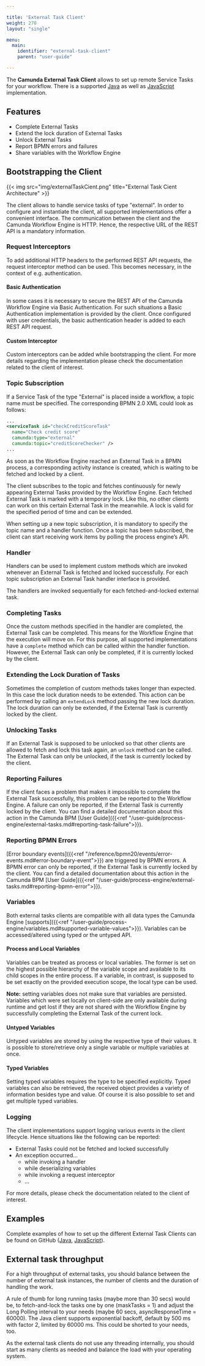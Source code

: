 ```yaml
---

title: 'External Task Client'
weight: 270
layout: "single"

menu:
  main:
    identifier: "external-task-client"
    parent: "user-guide"

---
```


The **Camunda External Task Client** allows to set up remote Service Tasks for your workflow. There is a supported [Java](https://github.com/camunda/camunda-external-task-client-java)
as well as [JavaScript](https://github.com/camunda/camunda-external-task-client-js) implementation.

## Features
* Complete External Tasks
* Extend the lock duration of External Tasks
* Unlock External Tasks
* Report BPMN errors and failures
* Share variables with the Workflow Engine

## Bootstrapping the Client


{{< img src="img/externalTaskCient.png" title="External Task Cient Architecture" >}}


The client allows to handle service tasks of type "external". In order to configure and instantiate the client, all supported implementations offer a convenient interface.
The communication between the client and the Camunda Workflow Engine is HTTP. Hence, the respective URL of the REST API is a mandatory information.

### Request Interceptors
To add additional HTTP headers to the performed REST API requests, the request interceptor method can be used. This becomes necessary,
in the context of e.g. authentication.

#### Basic Authentication
In some cases it is necessary to secure the REST API of the Camunda Workflow Engine via Basic Authentication. For such
situations a Basic Authentication implementation is provided by the client. Once configured with user credentials, the basic authentication header is added to each REST API request.

#### Custom Interceptor
Custom interceptors can be added while bootstrapping the client. For more details regarding the implementation please check the documentation related to the client of interest.


### Topic Subscription

If a Service Task of the type "External" is placed inside a workflow, a topic name must be specified. The corresponding
BPMN 2.0 XML could look as follows:

```xml
...
<serviceTask id="checkCreditScoreTask"
  name="Check credit score"
  camunda:type="external"
  camunda:topic="creditScoreChecker" />
...
```

As soon as the Workflow Engine reached an External Task in a BPMN process, a corresponding activity instance is created, which is waiting to be fetched and locked by a client.

The client subscribes to the topic and fetches continuously for newly appearing External Tasks provided by the
Workflow Engine. Each fetched External Task is marked with a temporary lock. Like this, no other clients can work on this
certain External Task in the meanwhile. A lock is valid for the specified period of time and can be extended.

When setting up a new topic subscription, it is mandatory to specify the topic name and a handler function.
Once a topic has been subscribed, the client can start receiving work items by polling the process engine’s API.

### Handler
Handlers can be used to implement custom methods which are invoked whenever an External Task is fetched and locked successfully.
For each topic subscription an External Task handler interface is provided.

The handlers are invoked sequentially for each fetched-and-locked external task.

### Completing Tasks
Once the custom methods specified in the handler are completed, the External Task can be completed. This means for the Workflow Engine that the execution will
move on. For this purpose, all supported implementations have a `complete` method which can be called within the handler function. However, the
External Task can only be completed, if it is currently locked by the client.

### Extending the Lock Duration of Tasks
Sometimes the completion of custom methods takes longer than expected. In this case the lock duration needs to be extended.
This action can be performed by calling an `extendLock` method passing the new lock duration.
The lock duration can only be extended, if the External Task is currently locked by the client.

### Unlocking Tasks
If an External Task is supposed to be unlocked so that other clients are allowed to fetch and lock this task again,
an `unlock` method can be called. The External Task can only be unlocked, if the task is currently locked by the client.

### Reporting Failures
If the client faces a problem that makes it impossible to complete the External Task successfully, this problem can be reported to
the Workflow Engine. A failure can only be reported, if the External Task is currently locked by the client.
You can find a detailed documentation about this action in the Camunda BPM [User Guide]({{<ref "/user-guide/process-engine/external-tasks.md#reporting-task-failure">}}).

### Reporting BPMN Errors
[Error boundary events]({{<ref "/reference/bpmn20/events/error-events.md#error-boundary-event">}})
are triggered by BPMN errors. A BPMN error can only be reported, if the External Task is currently locked by the client.
You can find a detailed documentation about this action in the Camunda BPM [User Guide]({{<ref "/user-guide/process-engine/external-tasks.md#reporting-bpmn-error">}}).

### Variables
Both external tasks clients are compatible with all data types the Camunda Engine [supports]({{<ref "/user-guide/process-engine/variables.md#supported-variable-values">}}).
Variables can be accessed/altered using typed or the untyped API.


#### Process and Local Variables
Variables can be treated as process or local variables.
The former is set on the highest possible hierarchy of the variable scope and available to its child scopes in the entire process.
If a variable, in contrast, is supposed to be set exactly on the provided execution scope, the local type can be used.

**Note:** setting variables does not make sure that variables are persisted. Variables which were set locally on client-side
are only available during runtime and get lost if they are not shared with the Workflow Engine by successfully completing
the External Task of the current lock.


#### Untyped Variables
Untyped variables are stored by using the respective type of their values. It is possible to store/retrieve only a single variable or multiple variables at once.


#### Typed Variables
Setting typed variables requires the type to be specified explicitly. Typed variables can also be retrieved, the received object provides a variety of information besides type and
value. Of course it is also possible to set and get multiple typed variables.

### Logging

The client implementations support logging various events in the client lifecycle.
Hence situations like the following can be reported:

* External Tasks could not be fetched and locked successfully
* An exception occurred...
   * while invoking a handler
   * while deserializing variables
   * while invoking a request interceptor
   * ...

For more details, please check the documentation related to the client of interest.

## Examples

Complete examples of how to set up the different External Task Clients can be found on GitHub ([Java](https://github.com/camunda/camunda-external-task-client-java/tree/master/examples),
[JavaScript](https://github.com/camunda/camunda-external-task-client-js/tree/master/examples)).

## External task throughput

For a high throughput of external tasks, you should balance between the number of external task instances, the number of clients and the duration of handling the work.

A rule of thumb for long running tasks (maybe more than 30 secs) would be, to fetch-and-lock the tasks one by one (maskTasks = 1) and adjust the Long Polling interval to your needs (maybe 60 secs, asyncResponseTime = 60000).
The Java client supports exponential backoff, default by 500 ms with factor 2, limited by 60000 ms. This could be shorted to your needs, too.

As the external task clients do not use any threading internally, you should start as many clients as needed and balance the load with your operating system.
